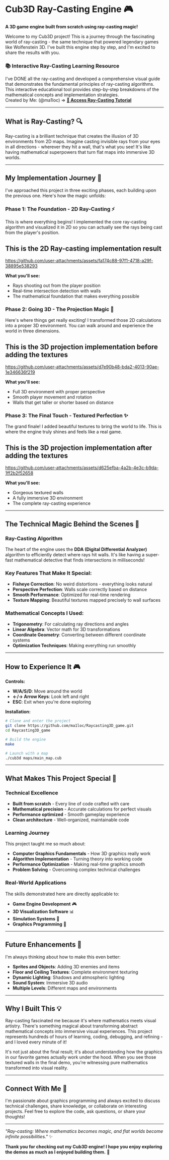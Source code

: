 # Cub3D Ray-Casting Engine 🎮

**A 3D game engine built from scratch using ray-casting magic!**

Welcome to my Cub3D project! This is a journey through the fascinating world of ray-casting - the same technique that powered legendary games like Wolfenstein 3D. I've built this engine step by step, and I'm excited to share the results with you.


### 📚 Interactive Ray-Casting Learning Resource

I've DONE all the ray-casting and developed a comprehensive visual guide that demonstrates the fundamental principles of ray-casting algorithms. This interactive educational tool provides step-by-step breakdowns of the mathematical concepts and implementation strategies.  
Created by Me: (@ma1loc) =>  **[🔗 Access Ray-Casting Tutorial](https://www.tldraw.com/p/nrxBdkny-lr8txkRoSnyt?d=v4168.-4136.38400.21600.eLz4W7KpaMOCqJI7W8QwN)**


---

## What is Ray-Casting? 🔍

Ray-casting is a brilliant technique that creates the illusion of 3D environments from 2D maps. Imagine casting invisible rays from your eyes in all directions - wherever they hit a wall, that's what you see! It's like having mathematical superpowers that turn flat maps into immersive 3D worlds.

---

## My Implementation Journey 🚀

I've approached this project in three exciting phases, each building upon the previous one. Here's how the magic unfolds:

### Phase 1: The Foundation - 2D Ray-Casting ⚡

This is where everything begins! I implemented the core ray-casting algorithm and visualized it in 2D so you can actually see the rays being cast from the player's position.

## This is the 2D Ray-casting implementation result
https://github.com/user-attachments/assets/fa174c88-97f1-4718-a29f-38895e538293

**What you'll see:**
- Rays shooting out from the player position
- Real-time intersection detection with walls
- The mathematical foundation that makes everything possible

### Phase 2: Going 3D - The Projection Magic 🎯

Here's where things get really exciting! I transformed those 2D calculations into a proper 3D environment. You can walk around and experience the world in three dimensions.

## This is the 3D projection implementation before adding the textures
https://github.com/user-attachments/assets/d7e90b48-bda2-4013-90ae-1e346636f219

**What you'll see:**
- Full 3D environment with proper perspective
- Smooth player movement and rotation
- Walls that get taller or shorter based on distance

### Phase 3: The Final Touch - Textured Perfection ✨

The grand finale! I added beautiful textures to bring the world to life. This is where the engine truly shines and feels like a real game.

## This is the 3D projection implementation after adding the textures
https://github.com/user-attachments/assets/d625efba-4a2b-4e3c-b9da-1ff2b2f52658

**What you'll see:**
- Gorgeous textured walls
- A fully immersive 3D environment
- The complete ray-casting experience

---

## The Technical Magic Behind the Scenes 🔧

### Ray-Casting Algorithm
The heart of the engine uses the **DDA (Digital Differential Analyzer)** algorithm to efficiently detect where rays hit walls. It's like having a super-fast mathematical detective that finds intersections in milliseconds!

### Key Features That Make It Special:
- **Fisheye Correction**: No weird distortions - everything looks natural
- **Perspective Perfection**: Walls scale correctly based on distance
- **Smooth Performance**: Optimized for real-time rendering
- **Texture Mapping**: Beautiful textures mapped precisely to wall surfaces

### Mathematical Concepts I Used:
- **Trigonometry**: For calculating ray directions and angles
- **Linear Algebra**: Vector math for 3D transformations  
- **Coordinate Geometry**: Converting between different coordinate systems
- **Optimization Techniques**: Making everything run smoothly

---

## How to Experience It 🎮

**Controls:**
- **W/A/S/D**: Move around the world
- **←/→ Arrow Keys**: Look left and right
- **ESC**: Exit when you're done exploring

**Installation:**
```bash
# Clone and enter the project
git clone https://github.com/ma1loc/Raycasting3D_game.git
cd Raycasting3D_game

# Build the engine
make

# Launch with a map
./cub3d maps/main_map.cub
```

---

## What Makes This Project Special 🌟

### Technical Excellence
- **Built from scratch** - Every line of code crafted with care
- **Mathematical precision** - Accurate calculations for perfect visuals
- **Performance optimized** - Smooth gameplay experience
- **Clean architecture** - Well-organized, maintainable code

### Learning Journey
This project taught me so much about:
- **Computer Graphics Fundamentals** - How 3D graphics really work
- **Algorithm Implementation** - Turning theory into working code
- **Performance Optimization** - Making real-time graphics smooth
- **Problem Solving** - Overcoming complex technical challenges

### Real-World Applications
The skills demonstrated here are directly applicable to:
- **Game Engine Development** 🎮
- **3D Visualization Software** 📊
- **Simulation Systems** 🔬
- **Graphics Programming** 🎨

---

## Future Enhancements 🚀

I'm always thinking about how to make this even better:
- **Sprites and Objects**: Adding 3D enemies and items
- **Floor and Ceiling Textures**: Complete environment texturing
- **Dynamic Lighting**: Shadows and atmospheric lighting
- **Sound System**: Immersive 3D audio
- **Multiple Levels**: Different maps and environments

---

## Why I Built This 💡

Ray-casting fascinated me because it's where mathematics meets visual artistry. There's something magical about transforming abstract mathematical concepts into immersive visual experiences. This project represents hundreds of hours of learning, coding, debugging, and refining - and I loved every minute of it!

It's not just about the final result; it's about understanding how the graphics in our favorite games actually work under the hood. When you see those textured walls in the final demo, you're witnessing pure mathematics transformed into visual reality.

---

## Connect With Me 🤝
I'm passionate about graphics programming and always excited to discuss technical challenges, share knowledge, or collaborate on interesting projects. Feel free to explore the code, ask questions, or share your thoughts!

---

*"Ray-casting: Where mathematics becomes magic, and flat worlds become infinite possibilities."* ✨

**Thank you for checking out my Cub3D engine! I hope you enjoy exploring the demos as much as I enjoyed building them.** 🎉
